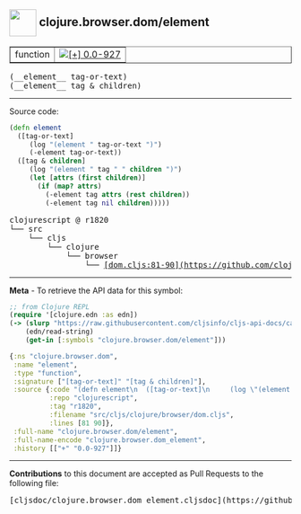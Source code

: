## <img width="48px" valign="middle" src="http://i.imgur.com/Hi20huC.png"> clojure.browser.dom/element

 <table border="1">
<tr>

<td>function</td>
<td><a href="https://github.com/cljsinfo/cljs-api-docs/tree/0.0-927"><img valign="middle" alt="[+] 0.0-927" src="https://img.shields.io/badge/+-0.0--927-lightgrey.svg"></a> </td>
</tr>
</table>

 <samp>
(__element__ tag-or-text)<br>
</samp>
 <samp>
(__element__ tag & children)<br>
</samp>

---





Source code:

```clj
(defn element
  ([tag-or-text]
     (log "(element " tag-or-text ")")
     (-element tag-or-text))
  ([tag & children]
     (log "(element " tag " " children ")")
     (let [attrs (first children)]
       (if (map? attrs)
         (-element tag attrs (rest children))
         (-element tag nil children)))))
```

 <pre>
clojurescript @ r1820
└── src
    └── cljs
        └── clojure
            └── browser
                └── <ins>[dom.cljs:81-90](https://github.com/clojure/clojurescript/blob/r1820/src/cljs/clojure/browser/dom.cljs#L81-L90)</ins>
</pre>


---

__Meta__ - To retrieve the API data for this symbol:

```clj
;; from Clojure REPL
(require '[clojure.edn :as edn])
(-> (slurp "https://raw.githubusercontent.com/cljsinfo/cljs-api-docs/catalog/cljs-api.edn")
    (edn/read-string)
    (get-in [:symbols "clojure.browser.dom/element"]))
```

```clj
{:ns "clojure.browser.dom",
 :name "element",
 :type "function",
 :signature ["[tag-or-text]" "[tag & children]"],
 :source {:code "(defn element\n  ([tag-or-text]\n     (log \"(element \" tag-or-text \")\")\n     (-element tag-or-text))\n  ([tag & children]\n     (log \"(element \" tag \" \" children \")\")\n     (let [attrs (first children)]\n       (if (map? attrs)\n         (-element tag attrs (rest children))\n         (-element tag nil children)))))",
          :repo "clojurescript",
          :tag "r1820",
          :filename "src/cljs/clojure/browser/dom.cljs",
          :lines [81 90]},
 :full-name "clojure.browser.dom/element",
 :full-name-encode "clojure.browser.dom_element",
 :history [["+" "0.0-927"]]}

```

---

__Contributions__ to this document are accepted as Pull Requests to the following file:

 <pre>
[cljsdoc/clojure.browser.dom_element.cljsdoc](https://github.com/cljsinfo/cljs-api-docs/blob/master/cljsdoc/clojure.browser.dom_element.cljsdoc)
</pre>

